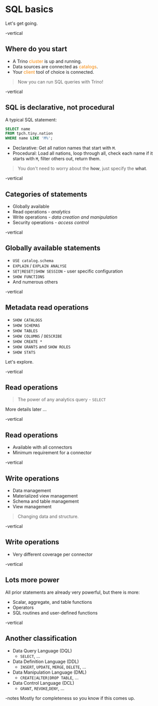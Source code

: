 # SQL basics

Let's get going.

-vertical
## Where do you start

* A Trino <span style="color:#f88600">cluster</span> is up and running.
* Data sources are connected as <span style="color:#f88600">catalogs</span>.
* Your <span style="color:#f88600">client</span> tool of choice is connected.

> Now you can run SQL queries with Trino!

-vertical
## SQL is declarative, not procedural

A typical SQL statement:

```sql
SELECT name
FROM tpch.tiny.nation
WHERE name LIKE 'M%';
```

* Declarative: Get all nation names that start with `M`.
* Procedural: Load all nations, loop through all, check each name if it starts
  with `M`, filter others out, return them.

> You don't need to worry about the **how**, just specify the **what**.


-vertical
## Categories of statements

* Globally available
* Read operations - *analytics*
* Write operations - *data creation and manipulation*
* Security operations - *access control*

-vertical
## Globally available statements

* `USE catalog.schema`
* `EXPLAIN` / `EXPLAIN ANALYSE`
* `SET|RESET|SHOW SESSION` - user specific configuration
* `SHOW FUNCTIONS`
* And numerous others

-vertical
## Metadata read operations

* `SHOW CATALOGS`
* `SHOW SCHEMAS`
* `SHOW TABLES`
* `SHOW COLUMNS` / `DESCRIBE`
* `SHOW CREATE *`
* `SHOW GRANTS` and `SHOW ROLES`
* `SHOW STATS`

Let's explore.

-vertical
## Read operations

> The power of any analytics query - `SELECT`

More details later ...

-vertical
## Read operations

* Available with all connectors
* Minimum requirement for a connector

-vertical
## Write operations

* Data management
* Materialized view management
* Schema and table management
* View management

> Changing data and structure.

-vertical
## Write operations

* Very different coverage per connector

-vertical
## Lots more power

All prior statements are already very powerful, but there is more:

* Scalar, aggregate, and table functions
* Operators
* SQL routines and user-defined functions

-vertical
## Another classification

* Data Query Language (DQL)
  * `SELECT`, ...
* Data Definition Language (DDL)
  * `INSERT`, `UPDATE`, `MERGE`, `DELETE`, ...
* Data Manipulation Language (DML)
  * `CREATE|ALTER|DROP TABLE`, ...
* Data Control Language (DCL)
  * `GRANT`, `REVOKE`,`DENY`, ...

-notes
Mostly for completeness so you know if this comes up.

